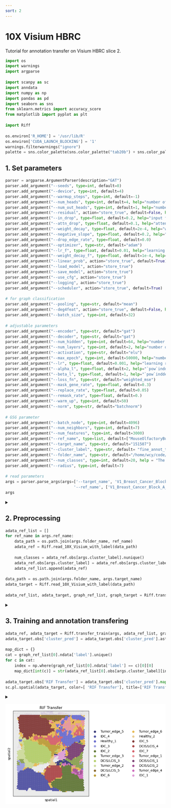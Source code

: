 ```yaml
---
sort: 2
---
```


# 10X Visium HBRC

Tutorial for annotation transfer on Visium HBRC slice 2.

```python
import os
import warnings
import argparse

import scanpy as sc
import anndata
import numpy as np
import pandas as pd
import seaborn as sns
from sklearn.metrics import accuracy_score
from matplotlib import pyplot as plt

import Riff

os.environ['R_HOME'] = '/usr/lib/R'
os.environ['CUDA_LAUNCH_BLOCKING'] = '1'
warnings.filterwarnings("ignore")
palette = sns.color_palette(sns.color_palette("tab20b") + sns.color_palette("tab20c"))
```

## 1. Set parameters
```python
parser = argparse.ArgumentParser(description="GAT")
parser.add_argument("--seeds", type=int, default=0)
parser.add_argument("--device", type=int, default=4)
parser.add_argument("--warmup_steps", type=int, default=-1)
parser.add_argument("--num_heads", type=int, default=4, help="number of hidden attention heads")
parser.add_argument("--num_out_heads", type=int, default=1, help="number of output attention heads")
parser.add_argument("--residual", action="store_true", default=False, help="use residual connection")
parser.add_argument("--in_drop", type=float, default=0.2, help="input feature dropout")
parser.add_argument("--attn_drop", type=float, default=0.1, help="attention dropout")
parser.add_argument("--weight_decay", type=float, default=2e-4, help="weight decay")
parser.add_argument("--negative_slope", type=float, default=0.2, help="the negative slope of leaky relu for GAT")
parser.add_argument("--drop_edge_rate", type=float, default=0.0)
parser.add_argument("--optimizer", type=str, default="adam")
parser.add_argument("--lr_f", type=float, default=0.01, help="learning rate for evaluation")
parser.add_argument("--weight_decay_f", type=float, default=1e-4, help="weight decay for evaluation")
parser.add_argument("--linear_prob", action="store_true", default=True)
parser.add_argument("--load_model", action="store_true")
parser.add_argument("--save_model", action="store_true")
parser.add_argument("--use_cfg", action="store_true")
parser.add_argument("--logging", action="store_true")
parser.add_argument("--scheduler", action="store_true", default=True)

# for graph classification
parser.add_argument("--pooling", type=str, default="mean")
parser.add_argument("--deg4feat", action="store_true", default=False, help="use node degree as input feature")
parser.add_argument("--batch_size", type=int, default=32)

# adjustable parameters
parser.add_argument("--encoder", type=str, default="gat")
parser.add_argument("--decoder", type=str, default="gat")
parser.add_argument("--num_hidden", type=int, default=64, help="number of hidden units")
parser.add_argument("--num_layers", type=int, default=2, help="number of hidden layers")
parser.add_argument("--activation", type=str, default="elu")
parser.add_argument("--max_epoch", type=int, default=50000, help="number of training epochs")
parser.add_argument("--lr", type=float, default=0.001, help="learning rate")
parser.add_argument("--alpha_l", type=float, default=2, help="`pow`inddex for `weighted_mse` loss")
parser.add_argument("--beta_l", type=float, default=1, help="`pow`inddex for `weighted_mse` loss")   
parser.add_argument("--loss_fn", type=str, default="weighted_mse")
parser.add_argument("--mask_gene_rate", type=float, default=0.3)
parser.add_argument("--replace_rate", type=float, default=0.05)
parser.add_argument("--remask_rate", type=float, default=0.)
parser.add_argument("--warm_up", type=int, default=50)
parser.add_argument("--norm", type=str, default="batchnorm")

# GSG parameter
parser.add_argument("--batch_node", type=int, default=4096)
parser.add_argument("--num_neighbors", type=int, default=7)
parser.add_argument("--num_features", type=int, default=3000)
parser.add_argument("--ref_name", type=list, default=["MouseOlfactoryBulb"])
parser.add_argument("--target_name", type=str, default="151507")
parser.add_argument("--cluster_label", type=str, default= "fine_annot_type")
parser.add_argument("--folder_name", type=str, default="/home/wcy/code/datasets/10X/")  
parser.add_argument("--num_classes", type=int, default=20, help = "The number of clusters")
parser.add_argument("--radius", type=int, default=7)

# read parameters
args = parser.parse_args(args=['--target_name', 'V1_Breast_Cancer_Block_A_Section_2',
                              '--ref_name', ['V1_Breast_Cancer_Block_A_Section_1']]) 
args
```

<details>
<summary> </summary>
Namespace(activation='elu', alpha_l=2, attn_drop=0.1, batch_node=4096, batch_size=32, beta_l=1, cluster_label='fine_annot_type', decoder='gat', deg4feat=False, device=4, drop_edge_rate=0.0, encoder='gat', folder_name='/home/wcy/code/datasets/10X/', in_drop=0.2, linear_prob=True, load_model=False, logging=False, loss_fn='weighted_mse', lr=0.001, lr_f=0.01, mask_gene_rate=0.3, max_epoch=50000, negative_slope=0.2, norm='batchnorm', num_classes=20, num_features=3000, num_heads=4, num_hidden=64, num_layers=2, num_neighbors=7, num_out_heads=1, optimizer='adam', pooling='mean', radius=7, ref_name=['V1_Breast_Cancer_Block_A_Section_1'], remask_rate=0.0, replace_rate=0.05, residual=False, save_model=False, scheduler=True, seeds=0, target_name='V1_Breast_Cancer_Block_A_Section_2', use_cfg=False, warm_up=50, warmup_steps=-1, weight_decay=0.0002, weight_decay_f=0.0001)
</details>

## 2. Preprocessing
```python
adata_ref_list = []
for ref_name in args.ref_name:
    data_path = os.path.join(args.folder_name, ref_name)
    adata_ref = Riff.read_10X_Visium_with_label(data_path)

    num_classes = adata_ref.obs[args.cluster_label].nunique()
    adata_ref.obs[args.cluster_label] = adata_ref.obs[args.cluster_label].astype('category')
    adata_ref_list.append(adata_ref)

data_path = os.path.join(args.folder_name, args.target_name)
adata_target = Riff.read_10X_Visium_with_label(data_path)
        
adata_ref_list, adata_target, graph_ref_list, graph_target = Riff.transfer_preprocess(args, adata_ref_list, adata_target)
```
<details>
<summary> </summary>
=============== Contructing graph =================
</details>

## 3. Training and annotation transfering
```python
adata_ref, adata_target = Riff.transfer_train(args, adata_ref_list, graph_ref_list, adata_target, graph_target, num_classes)
adata_target.obs['cluster_pred'] = adata_target.obs['cluster_pred'].astype(int).astype('category')

map_dict = {}
cat = graph_ref_list[0].ndata['label'].unique()
for c in cat:
    index = np.where(graph_ref_list[0].ndata['label'] == c)[0][0]
    map_dict[int(c)] = str(adata_ref_list[0].obs[args.cluster_label][index])

adata_target.obs['RIF Transfer'] = adata_target.obs['cluster_pred'].map(map_dict)
sc.pl.spatial(adata_target, color=[ 'RIF Transfer'], title=['RIF Transfer'], s=12, alpha_img=0.3, palette=palette)
```

<details>
<summary> </summary>
=============== Building model =============== <br>
batch nodes change from 4096 to 3798. <br>
===================== Start training ======================= <br>
# Epoch 335: train_loss: 0.25, recon_loss: 0.25, cls_loss: 0.25:   1%|▉                                                                                                                                                 | 336/50000 [00:17<42:37, 19.42it/s] <br>
... storing 'feature_types' as categorical <br>
... storing 'genome' as categorical <br>
</details>

![](https://github.com/DDDoGGie/RIF/raw/gh-pages/docs/Figures/Transfer/Transfer_HBRC.png)